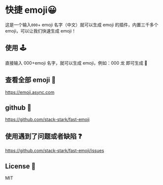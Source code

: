 # 快捷 emoji😀

这是一个输入`000`+ emoji 名字（中文）就可以生成 emoji 的插件，内置三千多个 emoji，可以让我们快速生成 emoji！

## 使用 🕹️

直接输入 000+emoji 名字，就可以生成 emoji，例如：000 龙 即可生成 🐉

## 查看全部 emoji 🔎

https://emoji.async.com

## github 🔗

https://github.com/stack-stark/fast-emoji

## 使用遇到了问题或者缺陷 ❓

https://github.com/stack-stark/fast-emoji/issues

## License 📖

MIT
